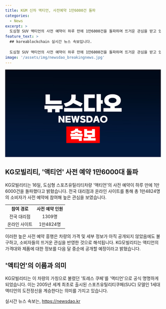 ```yaml
---
title: KGM 신차 액티언, 사전예약 1만6000건 돌파
categories:
  - News
excerpt: >
  도심형 SUV 액티언의 사전 예약이 하루 만에 1만6000건을 돌파하며 뜨거운 관심을 받고 있다. 가격과 세부 정보가 아직 공개되지 않았음에도 전국 대리점과 온라인에서 많은 사람들이 사전 예약을 진행했으며, 이는 소비자들의 높은 기대를 반영하는 것으로 보인다. KG모빌리티는 액티언의 이름을 확정하고 가격 및 제품 정보를 곧 공개할 예정이다. 1세대 액티언의 도전정신을 계승하는 새로운 모델에 대한 기대감이 높아지고 있다.
feature_text: >
  ## koreablockchain 실시간 뉴스 속보입니다.

  도심형 SUV 액티언의 사전 예약이 하루 만에 1만6000건을 돌파하며 뜨거운 관심을 받고 있다. 가격과 세부 정보가 아직 공개되지 않았음에도 전국 대리점과 온라인에서 많은 사람들이 사전 예약을 진행했으며, 이는 소비자들의 높은 기대를 반영하는 것으로 보인다. KG모빌리티는 액티언의 이름을 확정하고 가격 및 제품 정보를 곧 공개할 예정이다. 1세대 액티언의 도전정신을 계승하는 새로운 모델에 대한 기대감이 높아지고 있다.
image: '/assets/img/newsdao_breakingnews.jpg'
---
```


<p><img src="/assets/img/newsdao_breakingnews.jpg" alt="koreablockchain 속보" /></p>

<h2>KG모빌리티, '액티언' 사전 예약 1만6000대 돌파</h2>

<p data-ke-size="size16">KG모빌리티는 16일, 도심형 스포츠유틸리티차량 '액티언'의 사전 예약이 하루 만에 1만6000건을 돌파했다고 밝혔습니다. 전국 대리점과 온라인 사이트를 통해 총 1만4824명의 소비자가 사전 예약에 참여해 높은 관심을 보였습니다.</p>

<table>
  <tr>
    <td style="text-align: center; height: 17px;"><b>참여 경로</b></td>
    <td style="text-align: center; height: 17px;"><b>사전 예약 인원</b></td>
  </tr>
  <tr>
    <td style="text-align: center; height: 17px;">전국 대리점</td>
    <td style="text-align: center; height: 17px;">1309명</td>
  </tr>
  <tr>
    <td style="text-align: center; height: 17px;">온라인 사이트</td>
    <td style="text-align: center; height: 17px;">1만4824명</td>
  </tr>
</table>

<p data-ke-size="size16">이러한 높은 사전 예약 흥행은 차량의 가격 및 세부 정보가 아직 공개되지 않았음에도 불구하고, 소비자들의 뜨거운 관심을 반영한 것으로 해석됩니다. KG모빌리티는 액티언의 가격대와 제품에 대한 정보를 다음 달 중순에 공개할 예정이라고 밝혔습니다.</p>

<h2>'액티언'의 이름과 의미</h2>

<p data-ke-size="size16">KG모빌리티는 이 차량의 가칭으로 불렸던 '토레스 쿠페'를 '액티언'으로 공식 명명하게 되었습니다. 이는 2005년 세계 최초로 출시된 스포츠유틸리티쿠페(SUC) 모델인 1세대 액티언의 도전정신을 계승한다는 의미를 가지고 있습니다.</p>
실시간 뉴스 속보는, <a href="https://newsdao.kr" rel="dofollow">https://newsdao.kr</a>


